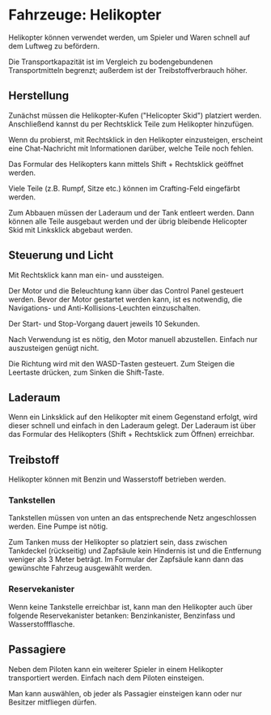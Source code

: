 # Fahrzeuge: Helikopter

Helikopter können verwendet werden, um Spieler und Waren schnell auf dem Luftweg zu befördern.

Die Transportkapazität ist im Vergleich zu bodengebundenen Transportmitteln begrenzt; außerdem ist der Treibstoffverbrauch höher.

## Herstellung

Zunächst müssen die Helikopter-Kufen ("Helicopter Skid") platziert werden.
Anschließend kannst du per Rechtsklick Teile zum Helikopter hinzufügen.

Wenn du probierst, mit Rechtsklick in den Helikopter einzusteigen, erscheint eine Chat-Nachricht mit Informationen darüber, welche Teile noch fehlen.

Das Formular des Helikopters kann mittels Shift + Rechtsklick geöffnet werden.

Viele Teile (z.B. Rumpf, Sitze etc.) können im Crafting-Feld eingefärbt werden.

Zum Abbauen müssen der Laderaum und der Tank entleert werden. Dann können alle Teile ausgebaut werden und der übrig bleibende Helicopter Skid mit Linksklick abgebaut werden.

## Steuerung und Licht

Mit Rechtsklick kann man ein- und aussteigen.

Der Motor und die Beleuchtung kann über das Control Panel gesteuert werden.
Bevor der Motor gestartet werden kann, ist es notwendig, die Navigations- und Anti-Kollisions-Leuchten einzuschalten.

Der Start- und Stop-Vorgang dauert jeweils 10 Sekunden.

Nach Verwendung ist es nötig, den Motor manuell abzustellen.
Einfach nur auszusteigen genügt nicht.

Die Richtung wird mit den WASD-Tasten gesteuert.
Zum Steigen die Leertaste drücken, zum Sinken die Shift-Taste.

## Laderaum

Wenn ein Linksklick auf den Helikopter mit einem Gegenstand erfolgt, wird dieser schnell und einfach in den Laderaum gelegt.
Der Laderaum ist über das Formular des Helikopters (Shift + Rechtsklick zum Öffnen) erreichbar.

## Treibstoff

Helikopter können mit Benzin und Wasserstoff betrieben werden.

### Tankstellen

Tankstellen müssen von unten an das entsprechende Netz angeschlossen werden. Eine Pumpe ist nötig.

Zum Tanken muss der Helikopter so platziert sein, dass zwischen Tankdeckel (rückseitig) und Zapfsäule kein Hindernis ist und die Entfernung weniger als 3 Meter beträgt.
Im Formular der Zapfsäule kann dann das gewünschte Fahrzeug ausgewählt werden.

### Reservekanister

Wenn keine Tankstelle erreichbar ist, kann man den Helikopter auch über folgende Reservekanister betanken: Benzinkanister, Benzinfass und Wasserstoffflasche.

## Passagiere

Neben dem Piloten kann ein weiterer Spieler in einem Helikopter transportiert werden.
Einfach nach dem Piloten einsteigen.

Man kann auswählen, ob jeder als Passagier einsteigen kann oder nur Besitzer mitfliegen dürfen.
